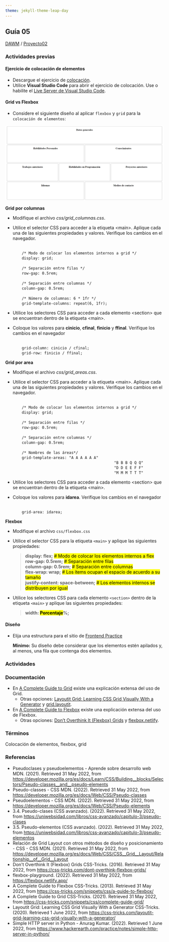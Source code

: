 ```yaml
---
theme: jekyll-theme-leap-day
---
```


## Guía 05

[DAWM](/DAWM/) / [Proyecto02](/DAWM/proyectos/2023/proyecto02)

### Actividades previas

#### Ejercicio de colocación de elementos

* Descargue el ejercicio de [colocación](ejercicios/colocacion.zip). 
* Utilice **Visual Studio Code** para abrir el ejercicio de colocación. Use o habilite el [Live Server de Visual Studio Code](https://www.geeksforgeeks.org/how-to-enable-live-server-on-visual-studio-code/).

#### Grid vs Flexbox

* Considere el siguiente diseño al aplicar `flexbox` y `grid` para la `colocación de elementos`:

<img src="imagenes/diseno.png" alt="diseño">

**Grid por columnas** 

* Modifique el archivo _css/grid_columnas.css_.
* Utilice el selector CSS para acceder a la etiqueta &lt;main&gt;. Aplique cada una de las siguientes propiedades y valores. Verifique los cambios en el navegador.

	```

		/* Modo de colocar los elementos internos a grid */
		display: grid; 

		/* Separación entre filas */
		row-gap: 0.5rem; 

		/* Separación entre columnas */
		column-gap: 0.5rem; 

		/* Número de columnas: 6 * 1fr */
		grid-template-columns: repeat(6, 1fr); 

	```
	
* Utilice los selectores CSS para acceder a cada elemento &lt;section&gt; que se encuentran dentro de la etiqueta &lt;main&gt;. 
* Coloque los valores para **cinicio**, **cfinal**, **finicio** y **ffinal**. Verifique los cambios en el navegador
	
	```

		grid-column: cinicio / cfinal;
		grid-row: finicio / ffinal;

	```


**Grid por area**

* Modifique el archivo _css/grid_areas.css_.
* Utilice el selector CSS para acceder a la etiqueta &lt;main&gt;. Aplique cada una de las siguientes propiedades y valores. Verifique los cambios en el navegador.

	```

		/* Modo de colocar los elementos internos a grid */
		display: grid; 

		/* Separación entre filas */
		row-gap: 0.5rem; 

		/* Separación entre columnas */
		column-gap: 0.5rem; 

		/* Nombres de las áreas*/
		grid-template-areas: "A A A A A A" 
												 "B B B Q Q Q"
												 "D D E E F F"
												 "M M M T T T"

	```

* Utilice los selectores CSS para acceder a cada elemento &lt;section&gt; que se encuentran dentro de la etiqueta &lt;main&gt;. 
* Coloque los valores para **idarea**. Verifique los cambios en el navegador
	
	```

		grid-area: idarea;

	```

**Flexbox**

* Modifique el archivo `css/flexbox.css`
* Utilice el selector CSS para la etiqueta `<main>` y aplique las siguientes propiedades:
	> __display: flex;__ <mark># Modo de colocar los elementos internos a flex</mark><br>
	> __row-gap: 0.5rem;__ <mark># Separación entre filas</mark><br>
	> __column-gap: 0.5rem;__ <mark># Separación entre columnas</mark><br>
	> __flex-wrap: wrap;__ <mark># Los ítems ocupan el espacio de acuerdo a su tamaño</mark><br>
	> __justify-content: space-between;__ <mark># Los elementos internos se distribuyen por igual</mark><br>

* Utilice los selectores CSS para cada elemento `<section>` dentro de la etiqueta `<main>` y aplique las siguientes propiedades:
	> __width: <mark>Porcentaje</mark>%;__ <br>

#### Diseño

* Elija una estructura para el sitio de [Frontend Practice](https://www.frontendpractice.com/projects)
	
	**Mínimo:** Su diseño debe considerar que los elementos estén apilados y, al menos, una fila que contenga dos elementos.



### Actividades




### Documentación

* En [A Complete Guide to Grid](https://css-tricks.com/snippets/css/complete-guide-grid/) existe una explicación extensa del uso de Grid.
  - Otras opciones: [Layoutit Grid: Learning CSS Grid Visually With a Generator](https://css-tricks.com/layoutit-grid-learning-css-grid-visually-with-a-generator/) y [grid.layoutit](https://grid.layoutit.com/).
* En [A Complete Guide to Flexbox](https://css-tricks.com/snippets/css/a-guide-to-flexbox/) existe una explicación extensa del uso de Flexbox.
  - Otras opciones: [Don’t Overthink It (Flexbox) Grids](https://css-tricks.com/dont-overthink-flexbox-grids/) y [flexbox.netlify](https://flexbox.netlify.app/).

### Términos

Colocación de elementos, flexbox, grid

### Referencias

* Pseudoclases y pseudoelementos - Aprende sobre desarrollo web MDN. (2021). Retrieved 31 May 2022, from https://developer.mozilla.org/es/docs/Learn/CSS/Building__blocks/Selectors/Pseudo-classes__and__pseudo-elements
* Pseudo-classes - CSS MDN. (2022). Retrieved 31 May 2022, from https://developer.mozilla.org/es/docs/Web/CSS/Pseudo-classes
* Pseudoelementos - CSS MDN. (2022). Retrieved 31 May 2022, from https://developer.mozilla.org/es/docs/Web/CSS/Pseudo-elements
* 3.4. Pseudo-clases (CSS avanzado). (2022). Retrieved 31 May 2022, from https://uniwebsidad.com/libros/css-avanzado/capitulo-3/pseudo-clases
* 3.5. Pseudo-elementos (CSS avanzado). (2022). Retrieved 31 May 2022, from https://uniwebsidad.com/libros/css-avanzado/capitulo-3/pseudo-elementos
* Relación de Grid Layout con otros métodos de diseño y posicionamiento - CSS - CSS MDN. (2021). Retrieved 31 May 2022, from https://developer.mozilla.org/es/docs/Web/CSS/CSS__Grid__Layout/Relationship__of__Grid__Layout
* Don't Overthink It (Flexbox) Grids  CSS-Tricks. (2016). Retrieved 31 May 2022, from https://css-tricks.com/dont-overthink-flexbox-grids/
* flexbox-playground. (2022). Retrieved 31 May 2022, from https://flexbox.netlify.app/
* A Complete Guide to Flexbox  CSS-Tricks. (2013). Retrieved 31 May 2022, from https://css-tricks.com/snippets/css/a-guide-to-flexbox/
* A Complete Guide to Grid CSS-Tricks. (2021). Retrieved 31 May 2022, from https://css-tricks.com/snippets/css/complete-guide-grid/
* Layoutit Grid: Learning CSS Grid Visually With a Generator CSS-Tricks. (2020). Retrieved 1 June 2022, from https://css-tricks.com/layoutit-grid-learning-css-grid-visually-with-a-generator/
* Simple HTTP server in Python - Anurag Kumar. (2022). Retrieved 1 June 2022, from https://www.hackerearth.com/practice/notes/simple-http-server-in-python/